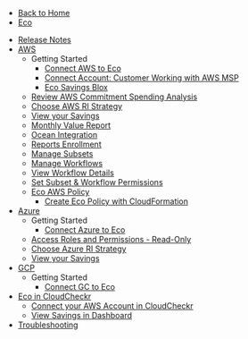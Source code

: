 <!-- Table of Contents -->

- <a href="/" class="sidebar-home"><i data-feather="arrow-left" class="sidebar-back-icon"></i>Back to Home</a>
- [Eco](eco/)
<!--   - [Getting Started](eco/getting-started/)-->
  - [Release Notes](eco/release-notes/)
  - [AWS](eco/tutorials/)
    - Getting Started
       - [Connect AWS to Eco](eco/getting-started/connect-your-aws-account)
       - [Connect Account: Customer Working with AWS MSP](eco/getting-started/connect-account-customer-working-with-msp)
       - [Eco Savings Blox](eco/getting-started/eco-savings-blox)
    - [Review AWS Commitment Spending Analysis](eco/tutorials/review-ri-spending-analysis)
    - [Choose AWS RI Strategy](eco/tutorials/choose-a-strategy)
    - [View your Savings](eco/tutorials/view-your-savings)
    - [Monthly Value Report](eco/tutorials/monthly-value-report)
    - [Ocean Integration](eco/tutorials/ocean-int)
    - [Reports Enrollment](eco/tutorials/msp-enrollment)
    - [Manage Subsets](eco/tutorials/manage-subsets)
    - [Manage Workflows](eco/tutorials/manage-workflows)
    - [View Workflow Details](eco/tutorials/view-workflow-details)
    - [Set Subset & Workflow Permissions](eco/tutorials/set-subset-and-workflow-permissions)
    - [Eco AWS Policy](eco/tutorials/eco-policy/)
      - [Create Eco Policy with CloudFormation](eco/tutorials/eco-policy/create-eco-policy-with-cloudformation)
  - [Azure](eco/azure-tutorials/)
    - Getting Started
      - [Connect Azure to Eco](eco/getting-started/connect-azure-account)
    - [Access Roles and Permissions - Read-Only](eco/azure-tutorials/access-roles-read-only)
    - [Choose Azure RI Strategy](eco/azure-tutorials/choose-ri-strategy)
    - [View your Savings](eco/azure-tutorials/view-your-savings)
  - [GCP](eco/gcp-tutorials/)
     - Getting Started
        - [Connect GC to Eco](eco/getting-started/connect-gc-account)
  - [Eco in CloudCheckr](eco/eco-in-cloudcheckr/)
    - [Connect your AWS Account in CloudCheckr](eco/eco-in-cloudcheckr/connect-your-aws-account-in-cloudcheckr)
    - [View Savings in Dashboard](eco/eco-in-cloudcheckr/view-savings-in-dashboard)      
  - [Troubleshooting](eco/troubleshooting/)
